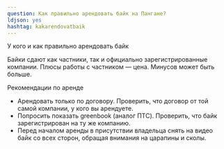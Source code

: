 ```yaml
---
question: Как правильно арендовать байк на Пангане?
ldjson: yes
hashtag: kakarendovatbaik
---
```

У кого и как правильно арендовать байк

Байки сдают как частники, так и официально зарегистрированные компании. Плюсы работы с частником — цена. Минусов может быть больше.


Рекомендации по аренде


* Арендовать только по договору. Проверить, что договор от той самой компании, у кого вы арендуете.
* Попросить показать greenbook (аналог ПТС). Проверить, что байк зарегистрирован на ту же компанию.
* Перед началом аренды в присутствии владельца снять на видео байк со всех сторон, обращая внимания на царапины и сколы.
